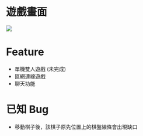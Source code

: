 # 遊戲畫面
![](https://imgur.com/vPYvRbN.jpg)

# Feature
* 單機雙人遊戲 (未完成)
* 區網連線遊戲
* 聊天功能

# 已知 Bug
* 移動棋子後，該棋子原先位置上的棋盤線條會出現缺口
